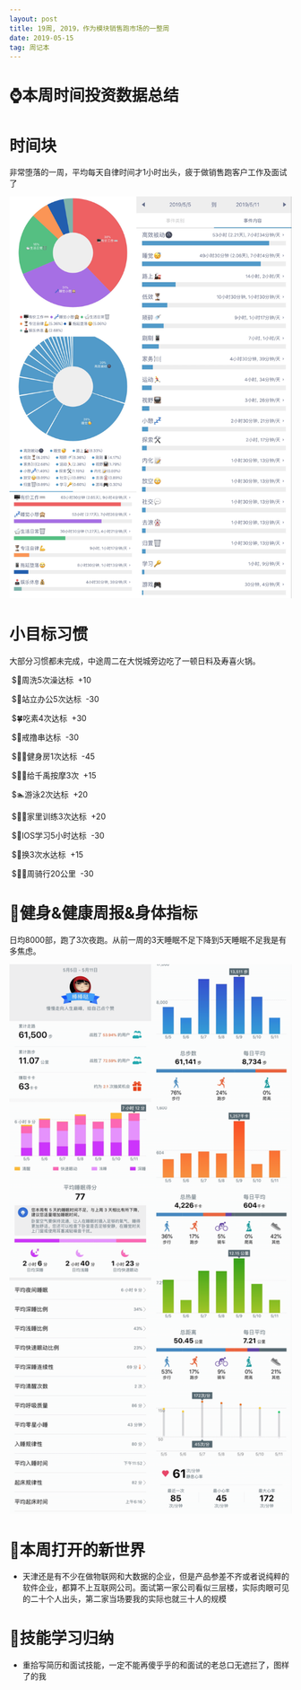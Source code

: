 ```yaml
---
layout: post
title: 19周, 2019，作为模块销售跑市场的一整周
date: 2019-05-15
tag: 周记本
---
```



# ⌚️本周时间投资数据总结

# 时间块

非常堕落的一周，平均每天自律时间才1小时出头，疲于做销售跑客户工作及面试了

![时间块](/images/pic/week1919_1.png)


# 小目标习惯

大部分习惯都未完成，中途周二在大悦城旁边吃了一顿日料及寿喜火锅。

 $🛁周洗5次澡达标  +10

 $🐢站立办公5次达标  -30

 $🍀吃素4次达标  +30

 $🌚戒撸串达标  -30

 $🏋️‍♂️健身房1次达标  -45

 $🤽‍♀️给千禹按摩3次  +15

 $🏊游泳2次达标  +20

 $🤸‍♀️家里训练3次达标  +20

 $🍎IOS学习5小时达标  -30

 $🐢换3次水达标  +15

 $🚴‍♀️周骑行20公里  -30

# 👊健身&健康周报&身体指标

日均8000部，跑了3次夜跑。从前一周的3天睡眠不足下降到5天睡眠不足我是有多焦虑。

![华为健康](/images/pic/week1919_2.png)


# 🦖本周打开的新世界

- 天津还是有不少在做物联网和大数据的企业，但是产品参差不齐或者说纯粹的软件企业，都算不上互联网公司。面试第一家公司看似三层楼，实际肉眼可见的二十个人出头，第二家当场要我的实际也就三十人的规模

# 🔧技能学习归纳

- 重拾写简历和面试技能，一定不能再傻乎乎的和面试的老总口无遮拦了，图样了的我
